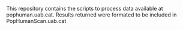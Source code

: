 This repository contains the scripts to process data available at pophuman.uab.cat. Results returned were formated to be included in PopHumanScan.uab.cat
